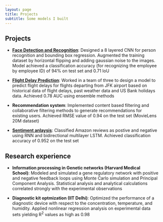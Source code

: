 ```yaml
---
layout: page
title: Projects
subtitle: Some models I built
---
```

## Projects
+ **[Face Detection and Recognition](https://github.com/Regressionist/Face-Detection-and-Recognition)**: Designed a 8 layered CNN for person recognition and bounding box regression. Augmented the training dataset by horizontal flipping and adding gaussian noise to the images. Model achieved a classification accuracy (for recognizing the employee by employee ID) of 94% on test set and 0.71 IoU


+ [**Flight Delay Prediction**](https://github.com/Regressionist/Flight-Delay-Prediction): Worked in a team of three to design a model to predict flight delays for flights departing from JFK airport based on historical data of flight delays, past weather data and US Bank holidays data. Achieved 0.78 AUC using ensemble methods


+ **Recommendation system**: Implemented content based filtering and collaborative filtering methods to generate recommendations for existing users. Achieved RMSE value of 0.94 on the test set (MovieLens 20M dataset)


+ [**Sentiment anlaysis**](https://github.com/Regressionist/Sentiment-analysis): Classified Amazon reviews as postive and negative using RNN and bidirectional multilayer LSTM. Achieved classification accuracy of 0.952 on the test set


## Research experience
+ **Information processing in Genetic networks (Harvard Medical School)**: Modeled and simulated a gene regulatory network with positive and
negative feedback loops using Monte Carlo simulation and Principal Component Analysis. Statistical analysis and analytical calculations correlated strongly with the experimental observations


+ **Diagnostic kit optmization (IIT Delhi)**: Optimized the performance of a diagnostic device with respect to the concentration, temperature, and humidity. Applied nonlinear regression analysis on experimental data sets yielding R<sup>2</sup> values as high as 0.98 
